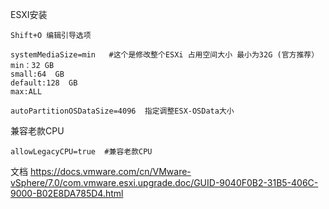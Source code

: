 

ESXI安装
```
Shift+O 编辑引导选项

systemMediaSize=min   #这个是修改整个ESXi 占用空间大小 最小为32G (官方推荐）
min：32 GB
small:64  GB
default:128  GB
max:ALL

autoPartitionOSDataSize=4096  指定调整ESX-OSData大小
```
兼容老款CPU
```
allowLegacyCPU=true  #兼容老款CPU
```

文档
https://docs.vmware.com/cn/VMware-vSphere/7.0/com.vmware.esxi.upgrade.doc/GUID-9040F0B2-31B5-406C-9000-B02E8DA785D4.html
